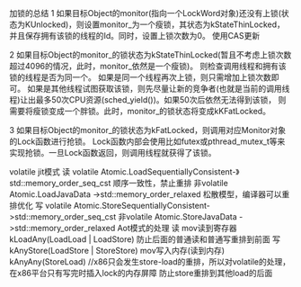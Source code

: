 
加锁的总结
1 如果目标Object的monitor(指向一个LockWord对象)还没有上锁(状态为KUnlocked)，则设置monitor_为一个瘦锁，其状态为kStateThinLocked，
并且保存拥有该锁的线程的Id。同时，设置上锁次数为0。 使用CAS更新

2 如果目标Object的monitor_的锁状态为kStateThinLocked(暂且不考虑上锁次数超过4096的情况，此时，monitor_依然是一个瘦锁)。
则检查调用线程和拥有该锁的线程是否为同一个。
如果是同一个线程再次上锁，则只需增加上锁次数即可。
如果是其他线程试图获取该锁，则先尽量让新的竞争者(也就是当前的调用线程)让出最多50次CPU资源(sched_yield())。如果50次后依然无法得到该锁，
则需要将瘦锁变成一个胖锁。此时，monitor_的锁状态将变成kKFatLocked。

3 如果目标Object的monitor_的锁状态为kFatLocked，则调用对应Monitor对象的Lock函数进行抢锁。
Lock函数内部会使用比如futex或pthread_mutex_t等来实现抢锁。一旦Lock函数返回，则调用线程就获得了该锁。


volatile
jit模式
读  volatile  Atomic.LoadSequentiallyConsistent-》std::memory_order_seq_cst  顺序一致性，禁止重排
非volatile  Atomic.LoadJavaData ->std::memory_order_relaxed  松散模型，编译器可以重排优化
写  volatile Atomic.StoreSequentiallyConsistent->std::memory_order_seq_cst
非volatile Atomic.StoreJavaData ->std::memory_order_relaxed
Aot模式的处理
读    mov读到寄存器   kLoadAny(LoadLoad | LoadStore)    防止后面的普通读和普通写重排到前面
写    kAnyStore(LoadStore | StoreStore)   mov写入内存(读到内存)  kAnyAny(StoreLoad)
//x86只会发生store-load的重排，所以对volatile的处理，在x86平台只有写完时插入lock的内存屏障   防止store重排到其他load的后面